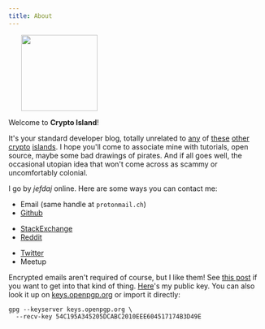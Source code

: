 ```yaml
---
title: About
---
```


<img src="/about/crab.png" style="margin-left: 25px; width: 150px"></img>

Welcome to <b>Crypto Island</b>!

It's your standard developer blog,
totally unrelated to [any][ci2] of [these][ci3] [other][ci4] [crypto][ci5] [islands][ci6].
I hope you'll come to associate mine with tutorials, open source, maybe some bad drawings of pirates.
And if all goes well, the occasional utopian idea that won't come across as scammy or uncomfortably colonial.

I go by *jefdaj* online. Here are some ways you can contact me:

- Email (same handle at `protonmail.ch`)
- [Github](https://github.com/jefdaj)
* [StackExchange](https://stackoverflow.com/users/429898/jefdaj)
* [Reddit](https://www.reddit.com/user/jefdaj)
- [Twitter](https://twitter.com/jefdaj)
- Meetup
<!-- TODO bitmessage? -->

Encrypted emails aren't required of course, but I like them!
See [this post][post] if you want to get into that kind of thing.
[Here][pubkey]'s my public key.
You can also look it up on [keys.openpgp.org][openpgp] or import it directly:

~~~{ .bash }
gpg --keyserver keys.openpgp.org \
  --recv-key 54C195A345205DCABC2010EEE604517174B3D49E
~~~


[pubkey]:  /about/jefdaj.asc
[openpgp]: https://keys.openpgp.org
[post]: /posts/2021/10/01/how-i-generated-my-gpg-keys
[ci2]: https://www.nytimes.com/2018/02/02/technology/cryptocurrency-puerto-rico.html
[ci3]: https://www.curbed.com/2022/10/agia-island-crypto-elite-fyre-fest.html
[ci4]: https://www.satoshi-island.com/
[ci5]: https://twitter.com/cryptoislandinc
[ci6]: https://podcasts.apple.com/us/podcast/crypto-island/id1614253637
